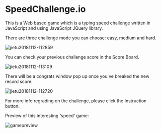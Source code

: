 # SpeedChallenge.io
This is a Web based game which is a typing speed challenge written in JavaScript and using JavaScript JQuery library.

There are three challenge mode you can choose: easy, medium and hard.

![jietu20181112-112859](https://user-images.githubusercontent.com/31902939/48360900-341e6b80-e66e-11e8-8f77-9a440bf22bb9.jpg)

You can check your previous challenge score in the Score Board.

![jietu20181112-113109](https://user-images.githubusercontent.com/31902939/48360997-7b0c6100-e66e-11e8-9303-2171b56e4c24.jpg)

There will be a congrats window pop up once you've breaked the new record score.

![jietu20181112-112720](https://user-images.githubusercontent.com/31902939/48361196-00901100-e66f-11e8-8403-893528d48391.jpg)

For more info regrading on the challenge, please click the Instruction button.

Preview of this interesting 'speed' game:

![gamepreview](https://user-images.githubusercontent.com/31902939/48021093-b4405080-e105-11e8-88b6-88b5798482e7.jpg)
